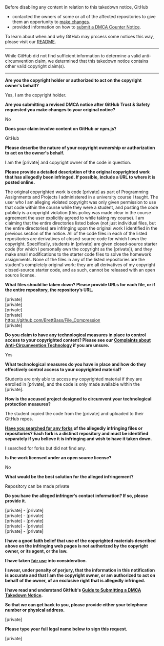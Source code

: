 Before disabling any content in relation to this takedown notice, GitHub
- contacted the owners of some or all of the affected repositories to give them an opportunity to [make changes](https://docs.github.com/en/github/site-policy/dmca-takedown-policy#a-how-does-this-actually-work).
- provided information on how to [submit a DMCA Counter Notice](https://docs.github.com/en/articles/guide-to-submitting-a-dmca-counter-notice).

To learn about when and why GitHub may process some notices this way, please visit our [README](https://github.com/github/dmca/blob/master/README.md#anatomy-of-a-takedown-notice).

---

While GitHub did not find sufficient information to determine a valid anti-circumvention claim, we determined that this takedown notice contains other valid copyright claim(s).

---

**Are you the copyright holder or authorized to act on the copyright owner's behalf?**

Yes, I am the copyright holder.

**Are you submitting a revised DMCA notice after GitHub Trust & Safety requested you make changes to your original notice?**

No

**Does your claim involve content on GitHub or npm.js?**

GitHub

**Please describe the nature of your copyright ownership or authorization to act on the owner's behalf.**

I am the [private] and copyright owner of the code in question.

**Please provide a detailed description of the original copyrighted work that has allegedly been infringed. If possible, include a URL to where it is posted online.**

The original copyrighted work is code [private] as part of Programming Assignments and Projects I administered in a university course I taught. The user who I am alleging violated copyright was only given permission to use that code within the course while they were a student, and posting the code publicly is a copyright violation (this policy was made clear in the course agreement the user explicitly agreed to while taking my course). I am claiming that the entire directories listed below (not just individual files, but the entire directories) are infringing upon the original work I identified in the previous section of the notice. All of the code files in each of the listed repositories are derivatives of closed-source code for which I own the copyright. Specifically, students in [private] are given closed-source starter code (for which I personally own the copyright as the [private]), and they make small modifications to the starter code files to solve the homework assignments. None of the files in any of the listed repositories are the student's completely original work: they are all derivatives of my copyright closed-source starter code, and as such, cannot be released with an open source license.

**What files should be taken down? Please provide URLs for each file, or if the entire repository, the repository’s URL.**

[private]  
[private]  
[private]  
[private]  
https://github.com/BrettBass/File_Compression  
[private]  

**Do you claim to have any technological measures in place to control access to your copyrighted content? Please see our <a href="https://docs.github.com/articles/guide-to-submitting-a-dmca-takedown-notice#complaints-about-anti-circumvention-technology">Complaints about Anti-Circumvention Technology</a> if you are unsure.**

Yes

**What technological measures do you have in place and how do they effectively control access to your copyrighted material?**

Students are only able to access my copyrighted material if they are enrolled in [private], and the code is only made available within the [private].

**How is the accused project designed to circumvent your technological protection measures?**

The student copied the code from the [private] and uploaded to their GitHub repos.

**<a href="https://docs.github.com/articles/dmca-takedown-policy#b-what-about-forks-or-whats-a-fork">Have you searched for any forks</a> of the allegedly infringing files or repositories? Each fork is a distinct repository and must be identified separately if you believe it is infringing and wish to have it taken down.**

I searched for forks but did not find any.

**Is the work licensed under an open source license?**

No

**What would be the best solution for the alleged infringement?**

Repository can be made private

**Do you have the alleged infringer’s contact information? If so, please provide it.**

[private] - [private]  
[private] - [private]  
[private] - [private]  
[private] - [private]  
[private] - [private]  

**I have a good faith belief that use of the copyrighted materials described above on the infringing web pages is not authorized by the copyright owner, or its agent, or the law.**

**I have taken <a href="https://www.lumendatabase.org/topics/22">fair use</a> into consideration.**

**I swear, under penalty of perjury, that the information in this notification is accurate and that I am the copyright owner, or am authorized to act on behalf of the owner, of an exclusive right that is allegedly infringed.**

**I have read and understand GitHub's <a href="https://docs.github.com/articles/guide-to-submitting-a-dmca-takedown-notice/">Guide to Submitting a DMCA Takedown Notice</a>.**

**So that we can get back to you, please provide either your telephone number or physical address.**

[private]  

**Please type your full legal name below to sign this request.**

[private]  
